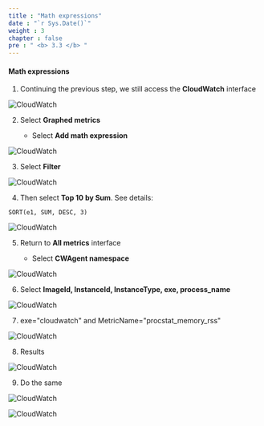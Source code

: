 ```yaml
---
title : "Math expressions"
date : "`r Sys.Date()`"
weight : 3
chapter : false
pre : " <b> 3.3 </b> "
---
```


#### Math expressions

1. Continuing the previous step, we still access the **CloudWatch** interface

![CloudWatch](/images/2/2.3/0001.png?featherlight=false&width=90pc)

2. Select **Graphed metrics**

   - Select **Add math expression**

![CloudWatch](/images/2/2.3/0002.png?featherlight=false&width=90pc)

3. Select **Filter**


![CloudWatch](/images/2/2.3/0003.png?featherlight=false&width=90pc)

4. Then select **Top 10 by Sum**. See details:
```
SORT(e1, SUM, DESC, 3)
```

![CloudWatch](/images/2/2.3/0004.png?featherlight=false&width=90pc)

5. Return to **All metrics** interface

   - Select **CWAgent namespace**

![CloudWatch](/images/2/2.3/0005.png?featherlight=false&width=90pc)

6. Select **ImageId, InstanceId, InstanceType, exe, process_name**

![CloudWatch](/images/2/2.3/0006.png?featherlight=false&width=90pc)

7. exe="cloudwatch" and MetricName="procstat_memory_rss"

![CloudWatch](/images/2/2.3/0007.png?featherlight=false&width=90pc)

8. Results

![CloudWatch](/images/2/2.3/0008.png?featherlight=false&width=90pc)

9. Do the same

![CloudWatch](/images/2/2.3/0009.png?featherlight=false&width=90pc)

![CloudWatch](/images/2/2.3/00010.png?featherlight=false&width=90pc)